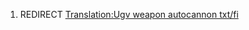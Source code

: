 1.  REDIRECT [Translation:Ugv weapon autocannon
    txt/fi](Translation:Ugv_weapon_autocannon_txt/fi "wikilink")